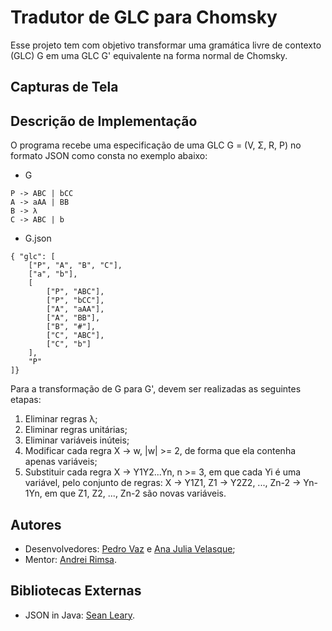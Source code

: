 # Tradutor de GLC para Chomsky
Esse projeto tem com objetivo transformar uma gramática livre de contexto (GLC) G em uma GLC G' equivalente na forma normal de Chomsky.

## Capturas de Tela

## Descrição de Implementação
O programa recebe uma especificação de uma GLC G = (V, Σ, R, P) no formato JSON como consta no exemplo abaixo:

- G
```
P -> ABC | bCC
A -> aAA | BB
B -> λ
C -> ABC | b
```

- G.json
```
{ "glc": [
    ["P", "A", "B", "C"],
    ["a", "b"],
    [
        ["P", "ABC"],
        ["P", "bCC"],
        ["A", "aAA"],
        ["A", "BB"],
        ["B", "#"],
        ["C", "ABC"],
        ["C", "b"]
    ],
    "P"
]}
```

Para a transformação de G para G', devem ser realizadas as seguintes etapas:
1. Eliminar regras λ;
2. Eliminar regras unitárias;
3. Eliminar variáveis inúteis;
4. Modificar cada regra X -> w, |w| >= 2, de forma que ela contenha apenas
variáveis;
5. Substituir cada regra X -> Y1Y2...Yn, n >= 3, em que cada Yi é uma variável,
pelo conjunto de regras: X -> Y1Z1, Z1 -> Y2Z2, ..., Zn-2 -> Yn-1Yn, em que Z1, Z2, ..., Zn-2 são novas variáveis.

## Autores
- Desenvolvedores: [Pedro Vaz](https://github.com/vazConnected) e [Ana Julia Velasque](https://github.com/anajvelasque);
- Mentor: [Andrei Rimsa](https://github.com/rimsa).

## Bibliotecas Externas
- JSON in Java: [Sean Leary](https://github.com/stleary/JSON-java).

